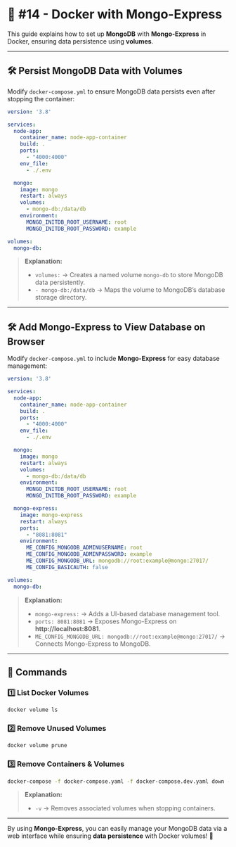 # 🚀 #14 - Docker with Mongo-Express

This guide explains how to set up **MongoDB** with **Mongo-Express** in Docker, ensuring data persistence using **volumes**.

---

## 🛠️ Persist MongoDB Data with Volumes

Modify `docker-compose.yml` to ensure MongoDB data persists even after stopping the container:

```yaml
version: '3.8'

services:
  node-app:
    container_name: node-app-container
    build: .
    ports:
      - "4000:4000"
    env_file:
      - ./.env

  mongo:
    image: mongo
    restart: always
    volumes:
      - mongo-db:/data/db
    environment:
      MONGO_INITDB_ROOT_USERNAME: root
      MONGO_INITDB_ROOT_PASSWORD: example

volumes:
  mongo-db:
```

> **Explanation:**  
> - `volumes:` → Creates a named volume `mongo-db` to store MongoDB data persistently.  
> - `- mongo-db:/data/db` → Maps the volume to MongoDB’s database storage directory.

---

## 🛠️ Add Mongo-Express to View Database on Browser

Modify `docker-compose.yml` to include **Mongo-Express** for easy database management:

```yaml
version: '3.8'

services:
  node-app:
    container_name: node-app-container
    build: .
    ports:
      - "4000:4000"
    env_file:
      - ./.env

  mongo:
    image: mongo
    restart: always
    volumes:
      - mongo-db:/data/db
    environment:
      MONGO_INITDB_ROOT_USERNAME: root
      MONGO_INITDB_ROOT_PASSWORD: example

  mongo-express:
    image: mongo-express
    restart: always
    ports:
      - "8081:8081"
    environment:
      ME_CONFIG_MONGODB_ADMINUSERNAME: root
      ME_CONFIG_MONGODB_ADMINPASSWORD: example
      ME_CONFIG_MONGODB_URL: mongodb://root:example@mongo:27017/
      ME_CONFIG_BASICAUTH: false

volumes:
  mongo-db:
```

> **Explanation:**  
> - `mongo-express:` → Adds a UI-based database management tool.  
> - `ports: 8081:8081` → Exposes Mongo-Express on **http://localhost:8081**.  
> - `ME_CONFIG_MONGODB_URL: mongodb://root:example@mongo:27017/` → Connects Mongo-Express to MongoDB.  

---

## 🔢 Commands

### 1️⃣ List Docker Volumes

```sh
docker volume ls
```

### 2️⃣ Remove Unused Volumes

```sh
docker volume prune
```

### 3️⃣ Remove Containers & Volumes

```sh
docker-compose -f docker-compose.yaml -f docker-compose.dev.yaml down -v
```

> **Explanation:**  
> - `-v` → Removes associated volumes when stopping containers.

---

By using **Mongo-Express**, you can easily manage your MongoDB data via a web interface while ensuring **data persistence** with Docker volumes! 🚀
